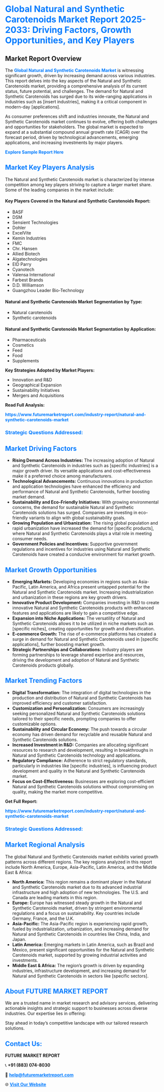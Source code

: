 <h1 style="color: #007BFF;">Global Natural and Synthetic Carotenoids Market Report 2025-2033: Driving Factors, Growth Opportunities, and Key Players</h1>

<section id="overview">
<h2>Market Report Overview</h2>
<p>The <a href="https://www.futuremarketreport.com/industry-report/natural-and-synthetic-carotenoids-market" style="color: #007BFF; text-decoration: none;"><strong>Global Natural and Synthetic Carotenoids Market</strong></a> is witnessing significant growth, driven by increasing demand across various industries. This report delves into the key aspects of the Natural and Synthetic Carotenoids market, providing a comprehensive analysis of its current status, future potential, and challenges. The demand for Natural and Synthetic Carotenoids has surged due to its wide-ranging applications in industries such as [insert industries], making it a critical component in modern-day [applications].</p>
<p>As consumer preferences shift and industries innovate, the Natural and Synthetic Carotenoids market continues to evolve, offering both challenges and opportunities for stakeholders. The global market is expected to expand at a substantial compound annual growth rate (CAGR) over the forecast period, driven by technological advancements, emerging applications, and increasing investments by major players.</p>
</section>

<section id="overview">
<p><a href="https://www.futuremarketreport.com/request-sample/reportId=46697" style="color: #007BFF; text-decoration: none;"><strong>Explore Sample Report Here</strong></a></p>
</section>

<section id="key-players">
<h2 style="color: #007BFF;">Market Key Players Analysis</h2>
<p>The Natural and Synthetic Carotenoids market is characterized by intense competition among key players striving to capture a larger market share. Some of the leading companies in the market include:</p>
<h4>Key Players Covered in the Natural and Synthetic Carotenoids Report:</h4>
<ul><li>BASF</li><li>DSM</li><li>Sensient Technologies</li><li>Dohler</li><li>ExcelVite</li><li>Kemin Industries</li><li>FMC</li><li>Chr. Hansen</li><li>Allied Biotech</li><li>Algatechnologies</li><li>EID Parry</li><li>Cyanotech</li><li>Valensa International</li><li>Farbest Brands</li><li>D.D. Williamson</li><li>Guangzhou Leader Bio-Technology</li></ul>
<h4>Natural and Synthetic Carotenoids Market Segmentation by Type:</h4>
<ul><li>Natural carotenoids</li><li>Synthetic carotenoids</li></ul>

<h4>Natural and Synthetic Carotenoids Market Segmentation by Application:</h4>
<ul><li>Pharmaceuticals</li><li>Cosmetics</li><li>Feed</li><li>Food</li><li>Supplements</li></ul>
<p><strong>Key Strategies Adopted by Market Players:</strong></p>
<ul>
<li>Innovation and R&D</li>
<li>Geographical Expansion</li>
<li>Sustainability Initiatives</li>
<li>Mergers and Acquisitions</li>
</ul>
</section>

<section>
<p><strong>Read Full Analysis: </strong></p><a href="https://www.futuremarketreport.com/industry-report/natural-and-synthetic-carotenoids-market" style="color: #007BFF; text-decoration: none;"><strong>https://www.futuremarketreport.com/industry-report/natural-and-synthetic-carotenoids-market</strong></a>
<h3 style="color: #007BFF;">Strategic Questions Addressed:</h3>
</section>

<section id="driving-factors">
<h2 style="color: #007BFF;">Market Driving Factors</h2>
<ul>
<li><strong>Rising Demand Across Industries:</strong> The increasing adoption of Natural and Synthetic Carotenoids in industries such as [specific industries] is a major growth driver. Its versatile applications and cost-effectiveness make it a preferred choice among manufacturers.</li>
<li><strong>Technological Advancements:</strong> Continuous innovations in production and application technologies have enhanced the efficiency and performance of Natural and Synthetic Carotenoids, further boosting market demand.</li>
<li><strong>Sustainability and Eco-Friendly Initiatives:</strong> With growing environmental concerns, the demand for sustainable Natural and Synthetic Carotenoids solutions has surged. Companies are investing in eco-friendly variants to align with global sustainability goals.</li>
<li><strong>Growing Population and Urbanization:</strong> The rising global population and rapid urbanization have increased the demand for [specific products], where Natural and Synthetic Carotenoids plays a vital role in meeting consumer needs.</li>
<li><strong>Government Policies and Incentives:</strong> Supportive government regulations and incentives for industries using Natural and Synthetic Carotenoids have created a conducive environment for market growth.</li>
</ul>
</section>

<section id="growth-opportunities">
<h2 style="color: #007BFF;">Market Growth Opportunities</h2>
<ul>
<li><strong>Emerging Markets:</strong> Developing economies in regions such as Asia-Pacific, Latin America, and Africa present untapped potential for the Natural and Synthetic Carotenoids market. Increasing industrialization and urbanization in these regions are key growth drivers.</li>
<li><strong>Innovative Product Development:</strong> Companies investing in R&D to create innovative Natural and Synthetic Carotenoids products with enhanced features and applications are likely to gain a competitive edge.</li>
<li><strong>Expansion into Niche Applications:</strong> The versatility of Natural and Synthetic Carotenoids allows it to be utilized in niche markets such as [specific niches], creating opportunities for growth and diversification.</li>
<li><strong>E-commerce Growth:</strong> The rise of e-commerce platforms has created a surge in demand for Natural and Synthetic Carotenoids used in [specific applications], further boosting market growth.</li>
<li><strong>Strategic Partnerships and Collaborations:</strong> Industry players are forming partnerships to leverage shared expertise and resources, driving the development and adoption of Natural and Synthetic Carotenoids products globally.</li>
</ul>
</section>

<section id="trending-factors">
<h2 style="color: #007BFF;">Market Trending Factors</h2>
<ul>
<li><strong>Digital Transformation:</strong> The integration of digital technologies in the production and distribution of Natural and Synthetic Carotenoids has improved efficiency and customer satisfaction.</li>
<li><strong>Customization and Personalization:</strong> Consumers are increasingly seeking personalized Natural and Synthetic Carotenoids solutions tailored to their specific needs, prompting companies to offer customizable options.</li>
<li><strong>Sustainability and Circular Economy:</strong> The push towards a circular economy has driven demand for recyclable and reusable Natural and Synthetic Carotenoids solutions.</li>
<li><strong>Increased Investment in R&D:</strong> Companies are allocating significant resources to research and development, resulting in breakthroughs in Natural and Synthetic Carotenoids technology and applications.</li>
<li><strong>Regulatory Compliance:</strong> Adherence to strict regulatory standards, particularly in industries like [specific industries], is influencing product development and quality in the Natural and Synthetic Carotenoids market.</li>
<li><strong>Focus on Cost-Effectiveness:</strong> Businesses are exploring cost-efficient Natural and Synthetic Carotenoids solutions without compromising on quality, making the market more competitive.</li>
</ul>
</section>

<section>
<p><strong>Get Full Report: </strong></p><a href="https://www.futuremarketreport.com/industry-report/natural-and-synthetic-carotenoids-market" style="color: #007BFF; text-decoration: none;"><strong>https://www.futuremarketreport.com/industry-report/natural-and-synthetic-carotenoids-market</strong></a>
<h3 style="color: #007BFF;">Strategic Questions Addressed:</h3>
</section>


<section id="regional-analysis">
<h2 style="color: #007BFF;">Market Regional Analysis</h2>
<p>The global Natural and Synthetic Carotenoids market exhibits varied growth patterns across different regions. The key regions analyzed in this report include North America, Europe, Asia-Pacific, Latin America, and the Middle East & Africa:</p>
<ul>
<li><strong>North America:</strong> This region remains a dominant player in the Natural and Synthetic Carotenoids market due to its advanced industrial infrastructure and high adoption of new technologies. The U.S. and Canada are leading markets in this region.</li>
<li><strong>Europe:</strong> Europe has witnessed steady growth in the Natural and Synthetic Carotenoids market, driven by stringent environmental regulations and a focus on sustainability. Key countries include Germany, France, and the U.K.</li>
<li><strong>Asia-Pacific:</strong> The Asia-Pacific region is experiencing rapid growth, fueled by industrialization, urbanization, and increasing demand for Natural and Synthetic Carotenoids in countries like China, India, and Japan.</li>
<li><strong>Latin America:</strong> Emerging markets in Latin America, such as Brazil and Mexico, present significant opportunities for the Natural and Synthetic Carotenoids market, supported by growing industrial activities and investments.</li>
<li><strong>Middle East & Africa:</strong> The region’s growth is driven by expanding industries, infrastructure development, and increasing demand for Natural and Synthetic Carotenoids in sectors like [specific sectors].</li>
</ul>
</section>

<footer>
<h2 style="color: #007BFF;">About FUTURE MARKET REPORT</h2>
<p>We are a trusted name in market research and advisory services, delivering actionable insights and strategic support to businesses across diverse industries. Our expertise lies in offering:</p>

<p>Stay ahead in today’s competitive landscape with our tailored research solutions.</p>

<h2 style="color: #007BFF;">Contact Us:</h2>
<p><strong>FUTURE MARKET REPORT</strong></p>
<p>📞 <strong>+91 (883) 074-8030</strong></p>
<p>📧 <strong><a href="mailto:help@futuremarketreport.com" style="color: #007BFF;">help@futuremarketreport.com</a></strong></p>
<p>🌐 <strong><a href="https://www.futuremarketreport.com/" style="color: #007BFF;">Visit Our Website</a></strong></p>
</footer>